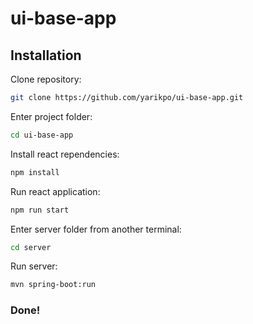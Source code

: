 # ui-base-app

## Installation

Clone repository:
```bash
git clone https://github.com/yarikpo/ui-base-app.git
```

Enter project folder:
```bash
cd ui-base-app
```

Install react rependencies:
```bash
npm install
```

Run react application:
```bash
npm run start
```

Enter server folder from another terminal:
```bash
cd server
```

Run server:
```bash
mvn spring-boot:run
```

### Done!
